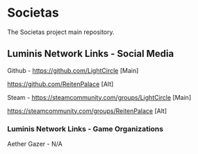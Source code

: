 # Societas
 The Societas project main repository.

## Luminis Network Links - Social Media

Github - https://github.com/LightCircle [Main]

https://github.com/ReitenPalace [Alt]

Steam - https://steamcommunity.com/groups/LightCircle [Main]

https://steamcommunity.com/groups/ReitenPalace [Alt]


### Luminis Network Links - Game Organizations

Aether Gazer - N/A
